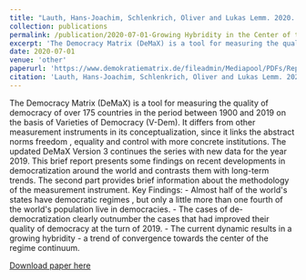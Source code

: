 ```yaml
---
title: "Lauth, Hans-Joachim, Schlenkrich, Oliver and Lukas Lemm. 2020. Growing Hybridity in the Center of the Regime Continuum. DeMaX Report."
collection: publications
permalink: /publication/2020-07-01-Growing Hybridity in the Center of the Regime Continuum
excerpt: 'The Democracy Matrix (DeMaX) is a tool for measuring the quality of democracy of over 175 countries in the period between 1900 and 2019 on the basis of Varieties of Democracy (V-Dem). It differs from other measurement instruments in its conceptualization, since it links the abstract norms freedom , equality and control with more concrete institutions. The updated DeMaX Version 3 continues the series with new data for the year 2019. This brief report presents some findings on recent developments in democratization around the world and contrasts them with long-term trends. The second part provides brief information about the methodology of the measurement instrument. Key Findings: - Almost half of the states of the world have democratic regimes, but only a little more than one fourth of the population of the world live in democracies. - The cases of de-democratization clearly outnumber the cases that had improved their quality of democracy at the turn of 2019. The current dynamic results in a growing hybridity - a trend of convergence towards the center of the regime continuum.'
date: 2020-07-01
venue: 'other'
paperurl: 'https://www.demokratiematrix.de/fileadmin/Mediapool/PDFs/Report/DeMaX_Report_2019_Growing_Hybridity.pdf'
citation: 'Lauth, Hans-Joachim, Schlenkrich, Oliver and Lukas Lemm. 2020. Growing Hybridity in the Center of the Regime Continuum. DeMaX Report.'
---
```


The Democracy Matrix (DeMaX) is a tool for measuring the quality of democracy of over 175 countries in the period between 1900 and 2019 on the basis of Varieties of Democracy (V-Dem). It differs from other measurement instruments in its conceptualization, since it links the abstract norms freedom , equality and control with more concrete institutions. The updated DeMaX Version 3 continues the series with new data for the year 2019. This brief report presents some findings on recent developments in democratization around the world and contrasts them with long-term trends. The second part provides brief information about the methodology of the measurement instrument. Key Findings: - Almost half of the world's states have democratic regimes , but only a little more than one fourth of the world's population live in democracies. - The cases of de-democratization clearly outnumber the cases that had improved their quality of democracy at the turn of 2019. - The current dynamic results in a growing hybridity - a trend of convergence towards the center of the regime continuum.

[Download paper here](https://www.demokratiematrix.de/fileadmin/Mediapool/PDFs/Report/DeMaX_Report_2019_Growing_Hybridity.pdf)
